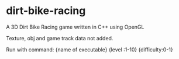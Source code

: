 dirt-bike-racing
================

A 3D Dirt Bike Racing game written in C++ using OpenGL

Texture, obj and game track data not added. 

Run with command:
  {name of executable} {level :1-10} {difficulty:0-1}
